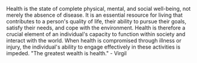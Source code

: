 
Health is the state of complete physical, mental, and social well-being, not merely the absence of disease. It is an essential resource for living that contributes to a person's quality of life, their ability to pursue their goals, satisfy their needs, and cope with the environment. Health is therefore a crucial element of an individual's capacity to function within society and interact with the world. When health is compromised through illness or injury, the individual's ability to engage effectively in these activities is impeded. "The greatest wealth is health." - Virgil

